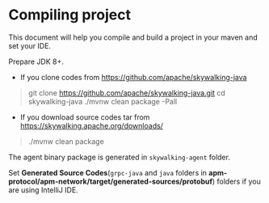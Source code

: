# Compiling project
This document will help you compile and build a project in your maven and set your IDE.

Prepare JDK 8+.

* If you clone codes from https://github.com/apache/skywalking-java
> git clone https://github.com/apache/skywalking-java.git
> cd skywalking-java
> ./mvnw clean package -Pall

* If you download source codes tar from https://skywalking.apache.org/downloads/

> ./mvnw clean package

The agent binary package is generated in `skywalking-agent` folder.

Set **Generated Source Codes**(`grpc-java` and `java` folders in **apm-protocol/apm-network/target/generated-sources/protobuf**)
folders if you are using IntelliJ IDE.